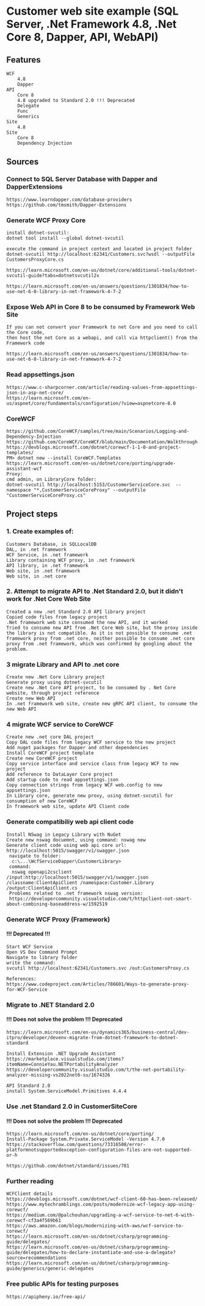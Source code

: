 # Customer web site example (SQL Server, .Net Framework 4.8, .Net Core 8, Dapper, API, WebAPI)

## Features
	WCF
		4.8
		Dapper
	API
		Core 8
		4.8 upgraded to Standard 2.0 !!! Deprecated
		Delegate 
		Func
		Generics
	Site
		4.8
	Site
		Core 8
		Dependency Injection

## Sources

### Connect to SQL Server Database with Dapper and DapperExtensions
	https://www.learndapper.com/database-providers
	https://github.com/tmsmith/Dapper-Extensions

### Generate WCF Proxy Core
	install dotnet-svcutil:
	dotnet tool install --global dotnet-svcutil

	execute the command in project context and located in project folder
	dotnet-svcutil http://localhost:62341/Customers.svc?wsdl --outputFile CustomersProxyCore.cs	

	https://learn.microsoft.com/en-us/dotnet/core/additional-tools/dotnet-svcutil-guide?tabs=dotnetsvcutil2x

	https://learn.microsoft.com/en-us/answers/questions/1301834/how-to-use-net-6-0-library-in-net-framework-4-7-2

### Expose Web API in Core 8 to be consumed by Framework Web Site
	If you can not convert your Framework to net Core and you need to call the Core code, 
	then host the net Core as a webapi, and call via httpclient() from the Framework code
	
	https://learn.microsoft.com/en-us/answers/questions/1301834/how-to-use-net-6-0-library-in-net-framework-4-7-2

### Read appsettings.json
	https://www.c-sharpcorner.com/article/reading-values-from-appsettings-json-in-asp-net-core/
	https://learn.microsoft.com/en-us/aspnet/core/fundamentals/configuration/?view=aspnetcore-8.0	

### CoreWCF
	https://github.com/CoreWCF/samples/tree/main/Scenarios/Logging-and-Dependency-Injection
	https://github.com/CoreWCF/CoreWCF/blob/main/Documentation/Walkthrough.md
	https://devblogs.microsoft.com/dotnet/corewcf-1-1-0-and-project-templates/
	PM> dotnet new --install CoreWCF.Templates
	https://learn.microsoft.com/en-us/dotnet/core/porting/upgrade-assistant-wcf
	Proxy:
	cmd admin, on LibraryCore folder:
	dotnet-svcutil http://localhost:5153/CustomerServiceCore.svc  --namespace "*,CustomerServiceCoreProxy" --outputFile "CustomerServiceCoreProxy.cs"

## Project steps
### 1. Create examples of: 
	Customers Database, in SQLLocalDB 
	DAL, in .net framework  
	WCF Service, in .net framework 
	Library containing WCF proxy, in .net framework  
	API library, in .net framework 
	Web site, in .net framework 
	Web site, in .net core 

### 2. Attempt to migrate API to .Net Standard 2.0, but it didn't work for .Net Core Web Site 
	Created a new .net Standard 2.0 API library project 
	Copied code files from legacy project 
	.Net framework web site consumed the new API, and it worked 
	Tried to consume new API from .Net Core Web site, but the proxy inside the library is not compatible. As it is not possible to consume .net framework proxy from .net core, neither possible to consume .net core proxy from .net framework, which was confirmed by googling about the problem. 

### 3 migrate Library and API to .net core 
	Create new .Net Core Library project 
	Generate proxy using dotnet-svcutil 
	Create new .Net Core API project, to be consumed by . Net Core website, through project reference 
	Create new Web API 
	In .net framework web site, create new gRPC API client, to consume the new Web API 

### 4 migrate WCF service to CoreWCF 
	Create new .net core DAL project 
	Copy DAL code files from legacy WCF service to the new project 
	Add nuget packages for Dapper and other dependencies 
	Install CoreWCF project template 
	Create new CoreWCF project
	Copy service interface and service class from legacy WCF to new project 
	Add reference to DataLayer Core project 
	Add startup code to read appsettings.json 
	Copy connection strings from legacy WCF web.config to new appsettings.json 
	In Library core, generate new proxy, using dotnet-svcutil for consumption of new CoreWCF  
	In framework web site, update API Client code 

### Generate compatibiliy web api client code
	Install NSwag in Legacy Library with NuGet
	Create new nswag docuemnt, using command: nswag new
	Generate client code using web api core url: http://localhost:5015/swagger/v1/swagger.json
	 navigate to folder:
	  c:\...\WcfServiceDapper\CustomerLibrary>
	 command:
	  nswag openapi2csclient /input:http://localhost:5015/swagger/v1/swagger.json /classname:ClientApiClient /namespace:Customer.Library /output:ClientApiClient.cs
	 Problems related to .net framework nswag version:
	 https://developercommunity.visualstudio.com/t/httpclient-not-smart-about-combining-baseaddress-w/1592519

### Generate WCF Proxy (Framework)
#### !!! Deprecated !!!
	Start WCF Service
	Open VS Dev Command Prompt
	Navigate to library folder
	write the command:
	svcutil http://localhost:62341/Customers.svc /out:CustomersProxy.cs

	References:
	https://www.codeproject.com/Articles/786601/Ways-to-generate-proxy-for-WCF-Service

### Migrate to .NET Standard 2.0
#### !!! Does not solve the problem !!! Deprecated
	https://learn.microsoft.com/en-us/dynamics365/business-central/dev-itpro/developer/devenv-migrate-from-dotnet-framework-to-dotnet-standard

	Install Extension .NET Upgrade Assistant
	https://marketplace.visualstudio.com/items?itemName=ConnieYau.NETPortabilityAnalyzer
	https://developercommunity.visualstudio.com/t/the-net-portability-analyzer-missing-vs2022net6-su/1674326

	API Standard 2.0
	install System.ServiceModel.Primitives 4.4.4

### Use .net Standard 2.0 in CustomerSiteCore
#### !!! Does not solve the problem !!! Deprecated
	https://learn.microsoft.com/en-us/dotnet/core/porting/
	Install-Package System.Private.ServiceModel -Version 4.7.0
	https://stackoverflow.com/questions/73316508/error-platformnotsupportedexception-configuration-files-are-not-supported-or-h
	
	https://github.com/dotnet/standard/issues/781

### Further reading
	WCFClient details
	https://devblogs.microsoft.com/dotnet/wcf-client-60-has-been-released/
	https://www.mytechramblings.com/posts/modernize-wcf-legacy-app-using-corewcf/
	https://medium.com/@palchouhan/upgrading-a-wcf-service-to-net-6-with-corewcf-cf3a4f569b61
	https://aws.amazon.com/blogs/modernizing-with-aws/wcf-service-to-corewcf/
	https://learn.microsoft.com/en-us/dotnet/csharp/programming-guide/delegates/
	https://learn.microsoft.com/en-us/dotnet/csharp/programming-guide/delegates/how-to-declare-instantiate-and-use-a-delegate?source=recommendations
	https://learn.microsoft.com/en-us/dotnet/csharp/programming-guide/generics/generic-delegates

### Free public APIs for testing purposes
	https://apipheny.io/free-api/

